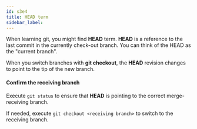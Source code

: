 ```yaml
---
id: s3e4
title: HEAD term
sidebar_label:
---
```


When learning git, you might find **HEAD** term.
**HEAD** is a reference to the last commit in the currently check-out branch. You can think of the HEAD as the "current branch".

When you switch branches with **git checkout**, the **HEAD** revision changes to point to the tip of the new branch.

#### Confirm the receiving branch

Execute `git status` to ensure that **HEAD** is pointing to the correct merge-receiving branch.

If needed, execute `git checkout <receiving branch>` to switch to the receiving branch.
